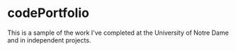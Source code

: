 # codePortfolio
This is a sample of the work I've completed at the University of Notre Dame and in independent projects.
